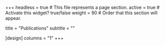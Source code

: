 +++
headless = true  # This file represents a page section.
active = true  # Activate this widget? true/false
weight = 90  # Order that this section will appear.

title = "Publications"
subtitle = ""

[design]
  columns = "1"
+++

<script type="text/javascript" src="https://cdn.jsdelivr.net/gh/pcooksey/bibtex-js/src/bibtex_js.js"></script>

<bibtex src="pub.bib"></bibtex>

<div class="bibtex_display", year="[0-9+]">
<div class="bibtex_template", style="display: none">
  <div class="if author" style="font-weight: bold;">
    <span class="if year">
      <span class="year"></span>, 
    </span>
    <span class="author"></span>
  </div>
  <div style="margin-left: 10px; margin-bottom:5px;">
    <span class="title"></span>,
    <span class="if journal">
    <i><span class="journal"></span></i>
  </span>
  </div>
</div>
</div>
